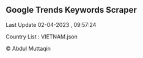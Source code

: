 

## Google Trends Keywords Scraper 
 
Last Update 02-04-2023 , 09:57:24

Country List :
VIETNAM.json



© Abdul Muttaqin 
